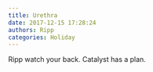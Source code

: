 ```yaml
---
title: Urethra
date: 2017-12-15 17:28:24
authors: Ripp
categories: Holiday
---
```


 Ripp watch your back.
Catalyst has a plan.